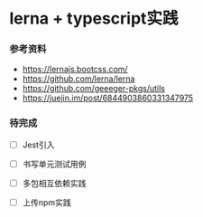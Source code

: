 # lerna + typescript实践

### 参考资料
- https://lernajs.bootcss.com/
- https://github.com/lerna/lerna
- https://github.com/geeeger-pkgs/utils
- https://juejin.im/post/6844903860331347975

### 待完成
- [ ] Jest引入
- [ ] 书写单元测试用例
- [ ] 多包相互依赖实践
- [ ] 上传npm实践

